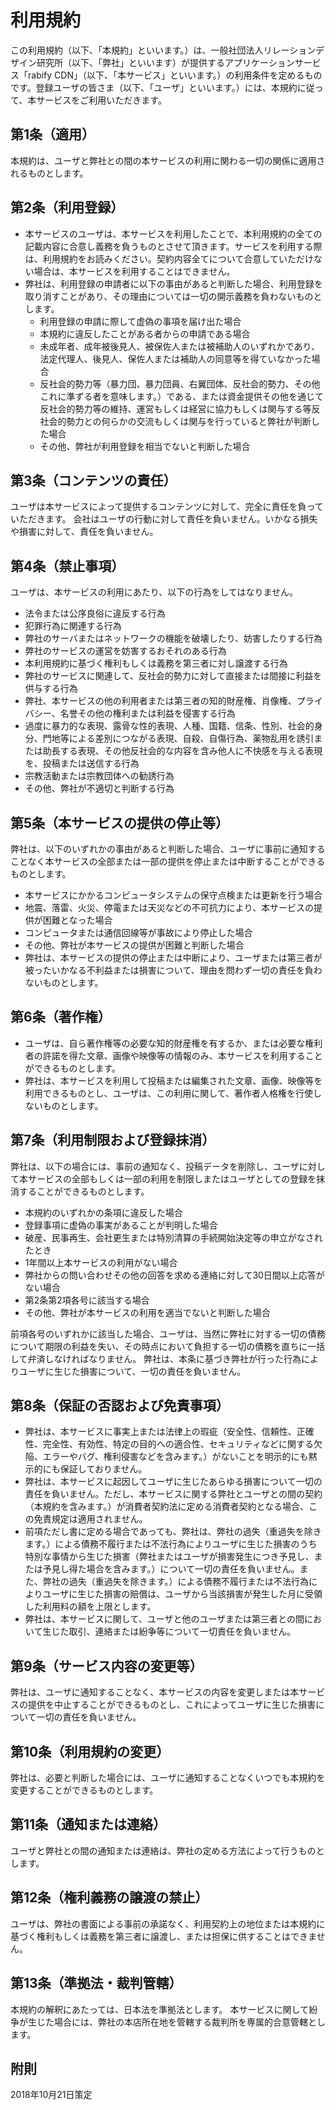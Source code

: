 # 利用規約
この利用規約（以下、「本規約」といいます。）は、一般社団法人リレーションデザイン研究所（以下、「弊社」といいます）が提供するアプリケーションサービス「rabify CDN」（以下、「本サービス」といいます。）の利用条件を定めるものです。登録ユーザの皆さま（以下、「ユーザ」といいます。）には、本規約に従って、本サービスをご利用いただきます。

## 第1条（適用）
本規約は、ユーザと弊社との間の本サービスの利用に関わる一切の関係に適用されるものとします。

## 第2条（利用登録）
- 本サービスのユーザは、本サービスを利用したことで、本利用規約の全ての記載内容に合意し義務を負うものとさせて頂きます。サービスを利用する際は、利用規約をお読みください。契約内容全てについて合意していただけない場合は、本サービスを利用することはできません。
- 弊社は、利用登録の申請者に以下の事由があると判断した場合、利用登録を取り消すことがあり、その理由については一切の開示義務を負わないものとします。
    - 利用登録の申請に際して虚偽の事項を届け出た場合
    - 本規約に違反したことがある者からの申請である場合
    - 未成年者、成年被後見人、被保佐人または被補助人のいずれかであり、法定代理人、後見人、保佐人または補助人の同意等を得ていなかった場合
    - 反社会的勢力等（暴力団、暴力団員、右翼団体、反社会的勢力、その他これに準ずる者を意味します。）である、または資金提供その他を通じて反社会的勢力等の維持、運営もしくは経営に協力もしくは関与する等反社会的勢力との何らかの交流もしくは関与を行っていると弊社が判断した場合
    - その他、弊社が利用登録を相当でないと判断した場合

## 第3条（コンテンツの責任）
ユーザは本サービスによって提供するコンテンツに対して、完全に責任を負っていただきます。
会社はユーザの行動に対して責任を負いません。いかなる損失や損害に対して、責任を負いません。

## 第4条（禁止事項）
ユーザは、本サービスの利用にあたり、以下の行為をしてはなりません。
- 法令または公序良俗に違反する行為
- 犯罪行為に関連する行為
- 弊社のサーバまたはネットワークの機能を破壊したり、妨害したりする行為
- 弊社のサービスの運営を妨害するおそれのある行為
- 本利用規約に基づく権利もしくは義務を第三者に対し譲渡する行為
- 弊社のサービスに関連して、反社会的勢力に対して直接または間接に利益を供与する行為
- 弊社、本サービスの他の利用者または第三者の知的財産権、肖像権、プライバシー、名誉その他の権利または利益を侵害する行為
- 過度に暴力的な表現、露骨な性的表現、人種、国籍、信条、性別、社会的身分、門地等による差別につながる表現、自殺、自傷行為、薬物乱用を誘引または助長する表現、その他反社会的な内容を含み他人に不快感を与える表現を、投稿または送信する行為
- 宗教活動または宗教団体への勧誘行為
- その他、弊社が不適切と判断する行為

## 第5条（本サービスの提供の停止等）
弊社は、以下のいずれかの事由があると判断した場合、ユーザに事前に通知することなく本サービスの全部または一部の提供を停止または中断することができるものとします。
- 本サービスにかかるコンピュータシステムの保守点検または更新を行う場合
- 地震、落雷、火災、停電または天災などの不可抗力により、本サービスの提供が困難となった場合
- コンピュータまたは通信回線等が事故により停止した場合
- その他、弊社が本サービスの提供が困難と判断した場合
- 弊社は、本サービスの提供の停止または中断により、ユーザまたは第三者が被ったいかなる不利益または損害について、理由を問わず一切の責任を負わないものとします。

## 第6条（著作権）
- ユーザは、自ら著作権等の必要な知的財産権を有するか、または必要な権利者の許諾を得た文章、画像や映像等の情報のみ、本サービスを利用することができるものとします。
- 弊社は、本サービスを利用して投稿または編集された文章、画像、映像等を利用できるものとし、ユーザは、この利用に関して、著作者人格権を行使しないものとします。

## 第7条（利用制限および登録抹消）
弊社は、以下の場合には、事前の通知なく、投稿データを削除し、ユーザに対して本サービスの全部もしくは一部の利用を制限しまたはユーザとしての登録を抹消することができるものとします。
- 本規約のいずれかの条項に違反した場合
- 登録事項に虚偽の事実があることが判明した場合
- 破産、民事再生、会社更生または特別清算の手続開始決定等の申立がなされたとき
- 1年間以上本サービスの利用がない場合
- 弊社からの問い合わせその他の回答を求める連絡に対して30日間以上応答がない場合
- 第2条第2項各号に該当する場合
- その他、弊社が本サービスの利用を適当でないと判断した場合

前項各号のいずれかに該当した場合、ユーザは、当然に弊社に対する一切の債務について期限の利益を失い、その時点において負担する一切の債務を直ちに一括して弁済しなければなりません。
弊社は、本条に基づき弊社が行った行為によりユーザに生じた損害について、一切の責任を負いません。

## 第8条（保証の否認および免責事項）
- 弊社は、本サービスに事実上または法律上の瑕疵（安全性、信頼性、正確性、完全性、有効性、特定の目的への適合性、セキュリティなどに関する欠陥、エラーやバグ、権利侵害などを含みます。）がないことを明示的にも黙示的にも保証しておりません。
- 弊社は、本サービスに起因してユーザに生じたあらゆる損害について一切の責任を負いません。ただし、本サービスに関する弊社とユーザとの間の契約（本規約を含みます。）が消費者契約法に定める消費者契約となる場合、この免責規定は適用されません。
- 前項ただし書に定める場合であっても、弊社は、弊社の過失（重過失を除きます。）による債務不履行または不法行為によりユーザに生じた損害のうち特別な事情から生じた損害（弊社またはユーザが損害発生につき予見し、または予見し得た場合を含みます。）について一切の責任を負いません。また、弊社の過失（重過失を除きます。）による債務不履行または不法行為によりユーザに生じた損害の賠償は、ユーザから当該損害が発生した月に受領した利用料の額を上限とします。
- 弊社は、本サービスに関して、ユーザと他のユーザまたは第三者との間において生じた取引、連絡または紛争等について一切責任を負いません。

## 第9条（サービス内容の変更等）
弊社は、ユーザに通知することなく、本サービスの内容を変更しまたは本サービスの提供を中止することができるものとし、これによってユーザに生じた損害について一切の責任を負いません。

## 第10条（利用規約の変更）
弊社は、必要と判断した場合には、ユーザに通知することなくいつでも本規約を変更することができるものとします。

## 第11条（通知または連絡）
ユーザと弊社との間の通知または連絡は、弊社の定める方法によって行うものとします。

## 第12条（権利義務の譲渡の禁止）
ユーザは、弊社の書面による事前の承諾なく、利用契約上の地位または本規約に基づく権利もしくは義務を第三者に譲渡し、または担保に供することはできません。

## 第13条（準拠法・裁判管轄）
本規約の解釈にあたっては、日本法を準拠法とします。
本サービスに関して紛争が生じた場合には、弊社の本店所在地を管轄する裁判所を専属的合意管轄とします。

## 附則
2018年10月21日策定
